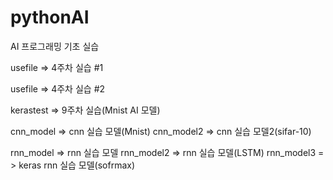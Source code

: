 # pythonAI

AI 프로그래밍 기초 실습 

usefile => 4주차 실습 #1

usefile => 4주차 실습 #2

kerastest => 9주차 실습(Mnist AI 모델)

cnn_model => cnn 실습 모델(Mnist)
cnn_model2 => cnn 실습 모델2(sifar-10)

rnn_model => rnn 실습 모델
rnn_model2 => rnn 실습 모델(LSTM)
rnn_model3 = > keras rnn 실습 모델(sofrmax)
